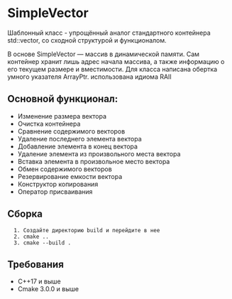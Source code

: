 # SimpleVector

Шаблонный класс - упрощённый аналог стандартного контейнера std::vector, со сходной структурой и функционалом.

В основе SimpleVector — массив в динамической памяти. Сам контейнер хранит лишь адрес начала массива, а также информацию о его текущем размере и вместимости. Для класса написана обертка умного указателя ArrayPtr. использована идиома RAII

## Основной функционал: 
* Изменение размера вектора
* Очистка контейнера
* Сравнение содержимого векторов
* Удаление последнего элемента вектора
* Добавление элемента в конец вектора
* Удаление элемента из произвольного места вектора
* Вставка элемента в произвольное место вектора
* Обмен содержимого векторов
* Резервирование емкости вектора
* Конструктор копирования
* Оператор присваивания 

## Сборка
```
  1. Создайте директорию build и перейдите в нее
  2. cmake ..
  3. cmake --build . 
```

## Требования

* C++17 и выше
* Cmake 3.0.0 и выше